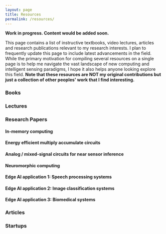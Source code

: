 ```yaml
---
layout: page
title: Resources
permalink: /resources/ 
---
```


**Work in progress. Content would be added soon.**

This page contains a list of instructive textbooks, video lectures, articles and research publications relevant to my research interests. I plan to frequently update this page to include latest advancements in the field. While the primary motivation for compiling several resources on a single page is to help me navigate the vast landscape of new computing and intelligent sensing paradigms, I hope it also helps anyone looking explore this field. **Note that these resources are NOT my original contributions but just a collection of other peoples' work that I find interesting.** 

### Books

### Lectures

### Research Papers

#### In-memory computing 

#### Energy efficient multiply accumulate circuits

#### Analog / mixed-signal circuits for near sensor inference

#### Neuromorphic computing 

#### Edge AI application 1: Speech processing systems

#### Edge AI application 2: Image classification systems

#### Edge AI application 3: Biomedical systems

### Articles

### Startups
